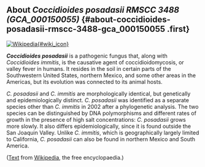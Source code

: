 About *Coccidioides posadasii RMSCC 3488 (GCA\_000150055)* {#about-coccidioides-posadasii-rmscc-3488-gca_000150055 .first}
----------------------------------------------------------

[![Wikipedia](/img/wikipedia_logo_v2_en.png){#wiki_icon}](http://en.wikipedia.org/wiki/Coccidioides_posadasii)

***Coccidioides posadasii*** is a pathogenic fungus that, along with
*Coccidioides immitis*, is the causative agent of coccidioidomycosis, or
valley fever in humans. It resides in the soil in certain parts of the
Southwestern United States, northern Mexico, and some other areas in the
Americas, but its evolution was connected to its animal hosts.

*C. posadasii* and *C. immitis* are morphologically identical, but
genetically and epidemiologically distinct. *C. posadasii* was
identified as a separate species other than *C. immitis* in 2002 after a
phylogenetic analysis. The two species can be distinguished by DNA
polymorphisms and different rates of growth in the presence of high salt
concentrations: *C. posadasii* grows more slowly. It also differs
epidemiologically, since it is found outside the San Joaquin Valley.
Unlike *C. immitis*, which is geographically largely limited to
California, *C. posadasii* can also be found in northern Mexico and
South America.

([Text](http://en.wikipedia.org/wiki/Coccidioides_posadasii) from
[Wikipedia](http://en.wikipedia.org/), the free encyclopaedia.)
